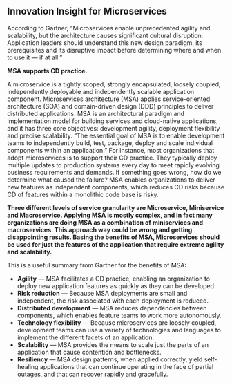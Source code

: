 ## **Innovation Insight for Microservices**

According to Gartner, “Microservices enable unprecedented agility and scalability, but the architecture causes significant cultural disruption. Application leaders should understand this new design paradigm, its prerequisites and its disruptive impact before determining where and when to use it — if at all.”

**MSA supports CD practice.**

A microservice is a tightly scoped, strongly encapsulated, loosely coupled, independently deployable and independently scalable application component. Microservices architecture (MSA) applies service-oriented architecture (SOA) and domain-driven design (DDD) principles to deliver distributed applications. MSA is an architectural paradigm and implementation model for building services and cloud-native applications, and it has three core objectives: development agility, deployment flexibility and precise scalability. “The essential goal of MSA is to enable development teams to independently build, test, package, deploy and scale individual components within an application.” For instance, most organizations that adopt microservices is to support their CD practice. They typically deploy multiple updates to production systems every day to meet rapidly evolving business requirements and demands. If something goes wrong, how do we determine what caused the failure? MSA enables organizations to deliver new features as independent components, which reduces CD risks because CD of features within a monolithic code base is risky.

**Three different levels of service granularity are Microservice, Miniservice and Macroservice. Applying MSA is mostly complex, and in fact many organizations are doing MSA as a combination of miniservices and macroservices. This approach way could be wrong and getting disappointing results. Basing the benefits of MSA, Microservices should be used for just the features of the application that require extreme agility and scalability.**

This is a useful summary from Gartner for the benefits of MSA:
- **Agility** — MSA facilitates a CD practice, enabling an organization to deploy new application features as quickly as they can be developed.
- **Risk reduction** — Because MSA deployments are small and independent, the risk associated with each deployment is reduced.
- **Distributed development** — MSA reduces dependencies between components, which enables feature teams to work more autonomously.
- **Technology flexibility** — Because microservices are loosely coupled, development teams can use a variety of technologies and languages to implement the different facets of an application.
- **Scalability** — MSA provides the means to scale just the parts of an application that cause contention and bottlenecks.
- **Resiliency** — MSA design patterns, when applied correctly, yield self-healing applications that can continue operating in the face of partial outages, and that can recover rapidly and gracefully.


